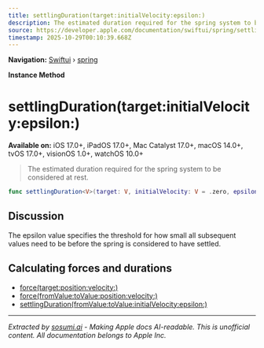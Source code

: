 ```yaml
---
title: settlingDuration(target:initialVelocity:epsilon:)
description: The estimated duration required for the spring system to be considered at rest.
source: https://developer.apple.com/documentation/swiftui/spring/settlingduration(target:initialvelocity:epsilon:)
timestamp: 2025-10-29T00:10:39.668Z
---
```


**Navigation:** [Swiftui](/documentation/swiftui) › [spring](/documentation/swiftui/spring)

**Instance Method**

# settlingDuration(target:initialVelocity:epsilon:)

**Available on:** iOS 17.0+, iPadOS 17.0+, Mac Catalyst 17.0+, macOS 14.0+, tvOS 17.0+, visionOS 1.0+, watchOS 10.0+

> The estimated duration required for the spring system to be considered at rest.

```swift
func settlingDuration<V>(target: V, initialVelocity: V = .zero, epsilon: Double) -> TimeInterval where V : VectorArithmetic
```

## Discussion

The epsilon value specifies the threshold for how small all subsequent values need to be before the spring is considered to have settled.

## Calculating forces and durations

- [force(target:position:velocity:)](/documentation/swiftui/spring/force(target:position:velocity:))
- [force(fromValue:toValue:position:velocity:)](/documentation/swiftui/spring/force(fromvalue:tovalue:position:velocity:))
- [settlingDuration(fromValue:toValue:initialVelocity:epsilon:)](/documentation/swiftui/spring/settlingduration(fromvalue:tovalue:initialvelocity:epsilon:))

---

*Extracted by [sosumi.ai](https://sosumi.ai) - Making Apple docs AI-readable.*
*This is unofficial content. All documentation belongs to Apple Inc.*
